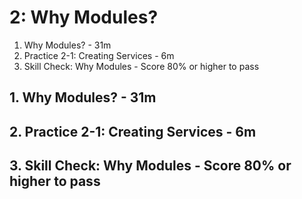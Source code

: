 # 2: Why Modules?

1. Why Modules? - 31m
2. Practice 2-1: Creating Services - 6m
3. Skill Check: Why Modules - Score 80% or higher to pass

## 1. Why Modules? - 31m
## 2. Practice 2-1: Creating Services - 6m
## 3. Skill Check: Why Modules - Score 80% or higher to pass

